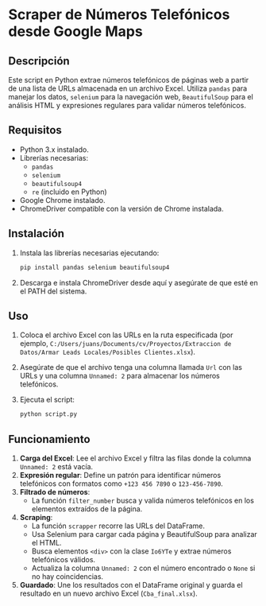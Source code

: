 # Scraper de Números Telefónicos desde Google Maps

## Descripción

Este script en Python extrae números telefónicos de páginas web a partir de una lista de URLs almacenada en un archivo Excel. Utiliza `pandas` para manejar los datos, `selenium` para la navegación web, `BeautifulSoup` para el análisis HTML y expresiones regulares para validar números telefónicos.

## Requisitos

- Python 3.x instalado.
- Librerías necesarias:
  - `pandas`
  - `selenium`
  - `beautifulsoup4`
  - `re` (incluido en Python)
- Google Chrome instalado.
- ChromeDriver compatible con la versión de Chrome instalada.

## Instalación

1. Instala las librerías necesarias ejecutando:

   ```bash
   pip install pandas selenium beautifulsoup4
   ```

2. Descarga e instala ChromeDriver desde aquí y asegúrate de que esté en el PATH del sistema.

## Uso

1. Coloca el archivo Excel con las URLs en la ruta especificada (por ejemplo, `C:/Users/juans/Documents/cv/Proyectos/Extraccion de Datos/Armar Leads Locales/Posibles Clientes.xlsx`).
2. Asegúrate de que el archivo tenga una columna llamada `Url` con las URLs y una columna `Unnamed: 2` para almacenar los números telefónicos.
3. Ejecuta el script:

   ```bash
   python script.py
   ```

## Funcionamiento

1. **Carga del Excel**: Lee el archivo Excel y filtra las filas donde la columna `Unnamed: 2` está vacía.
2. **Expresión regular**: Define un patrón para identificar números telefónicos con formatos como `+123 456 7890` o `123-456-7890`.
3. **Filtrado de números**:
   - La función `filter_number` busca y valida números telefónicos en los elementos extraídos de la página.
4. **Scraping**:
   - La función `scrapper` recorre las URLs del DataFrame.
   - Usa Selenium para cargar cada página y BeautifulSoup para analizar el HTML.
   - Busca elementos `<div>` con la clase `Io6YTe` y extrae números telefónicos válidos.
   - Actualiza la columna `Unnamed: 2` con el número encontrado o `None` si no hay coincidencias.
5. **Guardado**: Une los resultados con el DataFrame original y guarda el resultado en un nuevo archivo Excel (`Cba_final.xlsx`).
